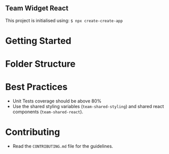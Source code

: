 Team Widget React
---

This project is initialised using: `$ npx create-create-app`

# Getting Started

# Folder Structure

# Best Practices
- Unit Tests coverage should be above 80%
- Use the shared styling variables (`team-shared-styling`) and shared react components (`team-shared-react`).

# Contributing
- Read the `CONTRIBUTING.md` file for the guidelines.
